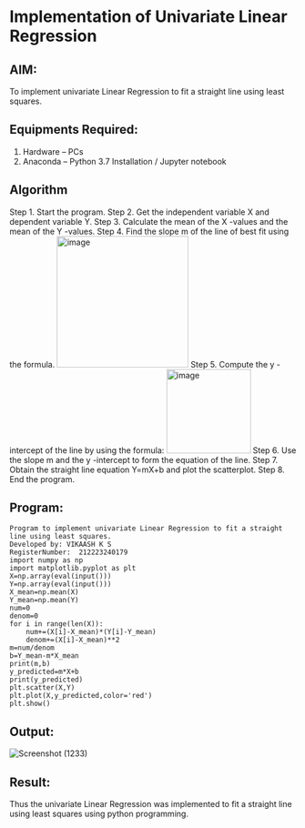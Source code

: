 # Implementation of Univariate Linear Regression
## AIM:
To implement univariate Linear Regression to fit a straight line using least squares.

## Equipments Required:
1. Hardware – PCs
2. Anaconda – Python 3.7 Installation / Jupyter notebook

## Algorithm
Step 1. Start the program.
Step 2. Get the independent variable X and dependent variable Y.
Step 3. Calculate the mean of the X -values and the mean of the Y -values.
Step 4. Find the slope m of the line of best fit using the formula. 
<img width="231" alt="image" src="https://user-images.githubusercontent.com/93026020/192078527-b3b5ee3e-992f-46c4-865b-3b7ce4ac54ad.png">
Step 5. Compute the y -intercept of the line by using the formula:
<img width="148" alt="image" src="https://user-images.githubusercontent.com/93026020/192078545-79d70b90-7e9d-4b85-9f8b-9d7548a4c5a4.png">
Step 6. Use the slope m and the y -intercept to form the equation of the line.
Step 7. Obtain the straight line equation Y=mX+b and plot the scatterplot.
Step 8. End the program.
## Program:
```
Program to implement univariate Linear Regression to fit a straight line using least squares.
Developed by: VIKAASH K S
RegisterNumber:  212223240179
import numpy as np
import matplotlib.pyplot as plt
X=np.array(eval(input()))
Y=np.array(eval(input()))
X_mean=np.mean(X)
Y_mean=np.mean(Y)
num=0
denom=0
for i in range(len(X)):
    num+=(X[i]-X_mean)*(Y[i]-Y_mean)
    denom+=(X[i]-X_mean)**2
m=num/denom
b=Y_mean-m*X_mean
print(m,b)
y_predicted=m*X+b
print(y_predicted)
plt.scatter(X,Y)
plt.plot(X,y_predicted,color='red')
plt.show()
```
## Output:

![Screenshot (1233)](https://github.com/VARSHINI22009118/Find-the-best-fit-line-using-Least-Squares-Method/assets/119401150/3a23debe-5569-4aad-be5c-adcbb55367f3)

## Result:
Thus the univariate Linear Regression was implemented to fit a straight line using least squares using python programming.
